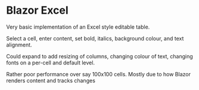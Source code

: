 # Blazor Excel

Very basic implementation of an Excel style editable table.

Select a cell, enter content, set bold, italics, background colour, and text alignment.

Could expand to add resizing of columns, changing colour of text, changing fonts on a per-cell and default level.

Rather poor performance over say 100x100 cells. Mostly due to how Blazor renders content and tracks changes